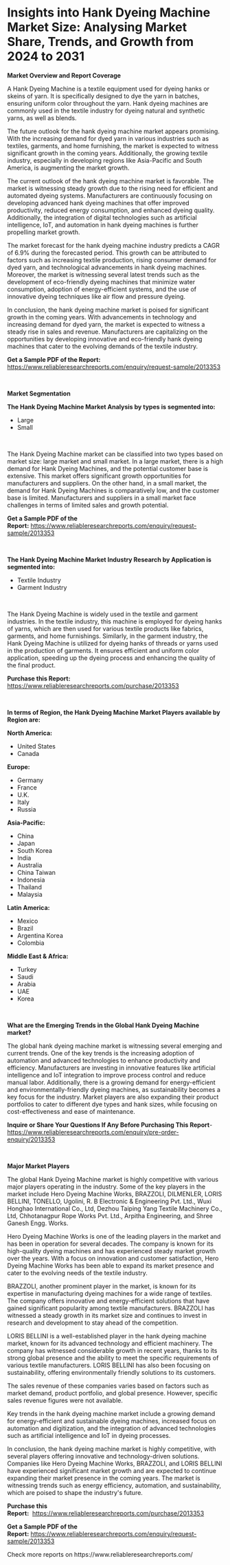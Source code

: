 <p><h1>Insights into Hank Dyeing Machine Market Size: Analysing Market Share, Trends, and Growth from 2024 to 2031</h1></p><p><strong>Market Overview and Report Coverage</strong></p>
<p><p>A Hank Dyeing Machine is a textile equipment used for dyeing hanks or skeins of yarn. It is specifically designed to dye the yarn in batches, ensuring uniform color throughout the yarn. Hank dyeing machines are commonly used in the textile industry for dyeing natural and synthetic yarns, as well as blends.</p><p>The future outlook for the hank dyeing machine market appears promising. With the increasing demand for dyed yarn in various industries such as textiles, garments, and home furnishing, the market is expected to witness significant growth in the coming years. Additionally, the growing textile industry, especially in developing regions like Asia-Pacific and South America, is augmenting the market growth.</p><p>The current outlook of the hank dyeing machine market is favorable. The market is witnessing steady growth due to the rising need for efficient and automated dyeing systems. Manufacturers are continuously focusing on developing advanced hank dyeing machines that offer improved productivity, reduced energy consumption, and enhanced dyeing quality. Additionally, the integration of digital technologies such as artificial intelligence, IoT, and automation in hank dyeing machines is further propelling market growth.</p><p>The market forecast for the hank dyeing machine industry predicts a CAGR of 6.9% during the forecasted period. This growth can be attributed to factors such as increasing textile production, rising consumer demand for dyed yarn, and technological advancements in hank dyeing machines. Moreover, the market is witnessing several latest trends such as the development of eco-friendly dyeing machines that minimize water consumption, adoption of energy-efficient systems, and the use of innovative dyeing techniques like air flow and pressure dyeing.</p><p>In conclusion, the hank dyeing machine market is poised for significant growth in the coming years. With advancements in technology and increasing demand for dyed yarn, the market is expected to witness a steady rise in sales and revenue. Manufacturers are capitalizing on the opportunities by developing innovative and eco-friendly hank dyeing machines that cater to the evolving demands of the textile industry.</p></p>
<p><strong>Get a Sample PDF of the Report:</strong> <a href="https://www.reliableresearchreports.com/enquiry/request-sample/2013353">https://www.reliableresearchreports.com/enquiry/request-sample/2013353</a></p>
<p>&nbsp;</p>
<p><strong>Market Segmentation</strong></p>
<p><strong>The Hank Dyeing Machine Market Analysis by types is segmented into:</strong></p>
<p><ul><li>Large</li><li>Small</li></ul></p>
<p>&nbsp;</p>
<p><p>The Hank Dyeing Machine market can be classified into two types based on market size: large market and small market. In a large market, there is a high demand for Hank Dyeing Machines, and the potential customer base is extensive. This market offers significant growth opportunities for manufacturers and suppliers. On the other hand, in a small market, the demand for Hank Dyeing Machines is comparatively low, and the customer base is limited. Manufacturers and suppliers in a small market face challenges in terms of limited sales and growth potential.</p></p>
<p><strong>Get a Sample PDF of the Report:</strong>&nbsp;<a href="https://www.reliableresearchreports.com/enquiry/request-sample/2013353">https://www.reliableresearchreports.com/enquiry/request-sample/2013353</a></p>
<p>&nbsp;</p>
<p><strong>The Hank Dyeing Machine Market Industry Research by Application is segmented into:</strong></p>
<p><ul><li>Textile Industry</li><li>Garment Industry</li></ul></p>
<p>&nbsp;</p>
<p><p>The Hank Dyeing Machine is widely used in the textile and garment industries. In the textile industry, this machine is employed for dyeing hanks of yarns, which are then used for various textile products like fabrics, garments, and home furnishings. Similarly, in the garment industry, the Hank Dyeing Machine is utilized for dyeing hanks of threads or yarns used in the production of garments. It ensures efficient and uniform color application, speeding up the dyeing process and enhancing the quality of the final product.</p></p>
<p><strong>Purchase this Report:</strong>&nbsp; <a href="https://www.reliableresearchreports.com/purchase/2013353">https://www.reliableresearchreports.com/purchase/2013353</a></p>
<p>&nbsp;</p>
<p><strong>In terms of Region, the Hank Dyeing Machine Market Players available by Region are:</strong></p>
<p>
    <p> <strong> North America: </strong>
        <ul>
            <li>United States</li>
            <li>Canada</li>
        </ul>
        </p> 
    <p> <strong> Europe: </strong>
        <ul>
            <li>Germany</li>
            <li>France</li>
            <li>U.K.</li>
            <li>Italy</li>
            <li>Russia</li>
        </ul>
        </p> 
    <p> <strong> Asia-Pacific: </strong>
        <ul>
            <li>China</li>
            <li>Japan</li>
            <li>South Korea</li>
            <li>India</li>
            <li>Australia</li>
            <li>China Taiwan</li>
            <li>Indonesia</li>
            <li>Thailand</li>
            <li>Malaysia</li>
        </ul>
        </p> 
    <p> <strong> Latin America: </strong>
        <ul>
            <li>Mexico</li>
            <li>Brazil</li>
            <li>Argentina Korea</li>
            <li>Colombia</li>
        </ul>
        </p> 
    <p> <strong> Middle East & Africa: </strong>
        <ul>
            <li>Turkey</li>
            <li>Saudi</li>
            <li>Arabia</li>
            <li>UAE</li>
            <li>Korea</li>
        </ul>
    </p>
    </p>
<p>&nbsp;</p>
<p><strong>What are the Emerging Trends in the Global Hank Dyeing Machine market?</strong></p>
<p><p>The global hank dyeing machine market is witnessing several emerging and current trends. One of the key trends is the increasing adoption of automation and advanced technologies to enhance productivity and efficiency. Manufacturers are investing in innovative features like artificial intelligence and IoT integration to improve process control and reduce manual labor. Additionally, there is a growing demand for energy-efficient and environmentally-friendly dyeing machines, as sustainability becomes a key focus for the industry. Market players are also expanding their product portfolios to cater to different dye types and hank sizes, while focusing on cost-effectiveness and ease of maintenance.</p></p>
<p><strong>Inquire or Share Your Questions If Any Before Purchasing This Report</strong>- <a href="https://www.reliableresearchreports.com/enquiry/pre-order-enquiry/2013353">https://www.reliableresearchreports.com/enquiry/pre-order-enquiry/2013353</a></p>
<p>&nbsp;</p>
<p><strong>Major Market Players</strong></p>
<p><p>The global Hank Dyeing Machine market is highly competitive with various major players operating in the industry. Some of the key players in the market include Hero Dyeing Machine Works, BRAZZOLI, DILMENLER, LORIS BELLINI, TONELLO, Ugolini, R. B Electronic & Engineering Pvt. Ltd., Wuxi Honghao International Co., Ltd, Dezhou Taiping Yang Textile Machinery Co., Ltd, Chhotanagpur Rope Works Pvt. Ltd., Arpitha Engineering, and Shree Ganesh Engg. Works.</p><p>Hero Dyeing Machine Works is one of the leading players in the market and has been in operation for several decades. The company is known for its high-quality dyeing machines and has experienced steady market growth over the years. With a focus on innovation and customer satisfaction, Hero Dyeing Machine Works has been able to expand its market presence and cater to the evolving needs of the textile industry.</p><p>BRAZZOLI, another prominent player in the market, is known for its expertise in manufacturing dyeing machines for a wide range of textiles. The company offers innovative and energy-efficient solutions that have gained significant popularity among textile manufacturers. BRAZZOLI has witnessed a steady growth in its market size and continues to invest in research and development to stay ahead of the competition.</p><p>LORIS BELLINI is a well-established player in the hank dyeing machine market, known for its advanced technology and efficient machinery. The company has witnessed considerable growth in recent years, thanks to its strong global presence and the ability to meet the specific requirements of various textile manufacturers. LORIS BELLINI has also been focusing on sustainability, offering environmentally friendly solutions to its customers.</p><p>The sales revenue of these companies varies based on factors such as market demand, product portfolio, and global presence. However, specific sales revenue figures were not available. </p><p>Key trends in the hank dyeing machine market include a growing demand for energy-efficient and sustainable dyeing machines, increased focus on automation and digitization, and the integration of advanced technologies such as artificial intelligence and IoT in dyeing processes.</p><p>In conclusion, the hank dyeing machine market is highly competitive, with several players offering innovative and technology-driven solutions. Companies like Hero Dyeing Machine Works, BRAZZOLI, and LORIS BELLINI have experienced significant market growth and are expected to continue expanding their market presence in the coming years. The market is witnessing trends such as energy efficiency, automation, and sustainability, which are poised to shape the industry's future.</p></p>
<p><strong>Purchase this Report:</strong>&nbsp;&nbsp;<a href="https://www.reliableresearchreports.com/purchase/2013353">https://www.reliableresearchreports.com/purchase/2013353</a></p>
<p></p>
<p><strong>Get a Sample PDF of the Report:</strong>&nbsp;<a href="https://www.reliableresearchreports.com/enquiry/request-sample/2013353">https://www.reliableresearchreports.com/enquiry/request-sample/2013353</a></p>
<p>Check more reports on https://www.reliableresearchreports.com/</p>
